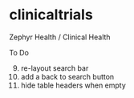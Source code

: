 clinicaltrials
==============

Zephyr Health / Clinical Health

To Do

  9. re-layout search bar
  10. add a back to search button
  12. hide table headers when empty